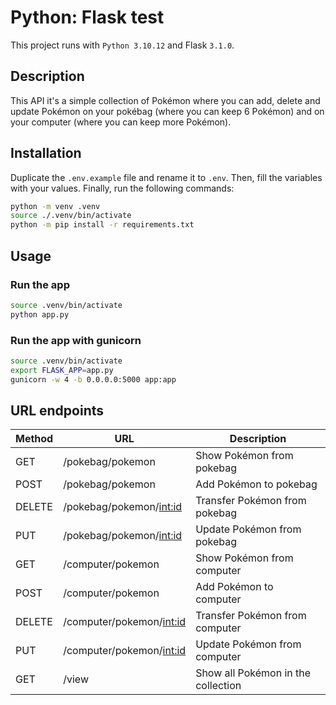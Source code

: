 # Python: Flask test

This project runs with ``Python 3.10.12`` and Flask ``3.1.0``. 

## Description
This API it's a simple collection of Pokémon where you can add, delete and update Pokémon on your pokébag (where you can keep 6 Pokémon) and on your computer (where you can keep more Pokémon).

## Installation
Duplicate the ``.env.example`` file and rename it to ``.env``. Then, fill the variables with your values. Finally, run the following commands:

```bash
python -m venv .venv
source ./.venv/bin/activate
python -m pip install -r requirements.txt
```

## Usage

### Run the app

```bash
source .venv/bin/activate
python app.py
```

### Run the app with gunicorn

```bash
source .venv/bin/activate
export FLASK_APP=app.py
gunicorn -w 4 -b 0.0.0.0:5000 app:app
```

## URL endpoints

| Method | URL | Description |
| ------ | --- | ----------- |
| GET | /pokebag/pokemon | Show Pokémon from pokebag |
| POST | /pokebag/pokemon | Add Pokémon to pokebag |
| DELETE | /pokebag/pokemon/<int:id> | Transfer Pokémon from pokebag |
| PUT | /pokebag/pokemon/<int:id> | Update Pokémon from pokebag |
| GET | /computer/pokemon | Show Pokémon from computer |
| POST | /computer/pokemon | Add Pokémon to computer |
| DELETE | /computer/pokemon/<int:id> | Transfer Pokémon from computer |
| PUT | /computer/pokemon/<int:id> | Update Pokémon from computer |
| GET | /view | Show all Pokémon in the collection |